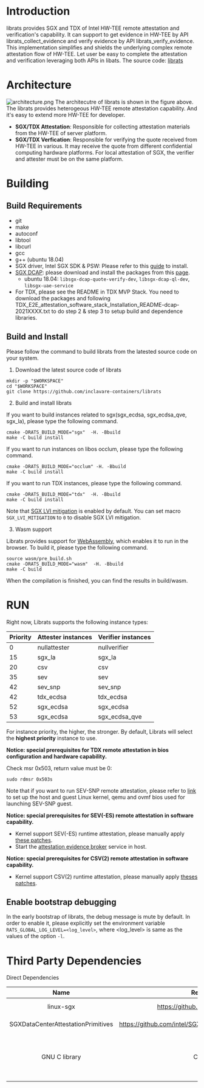  # Introduction

 librats provides SGX and TDX of Intel HW-TEE remote attestation and verification's capability. 
 It can support to get evidence in HW-TEE by API librats_collect_evidence and verify evidence
 by API librats_verify_evidence. This implementation simplifies and shields the underlying
 complex remote attestation flow of HW-TEE. Let user be easy to complete the attestation and verification
 leveraging both APIs in libats. 
 The source code: [librats](https://github.com/inclavare-containers/librats)

 # Architecture
 ![architecture.png](architecture.png)
 The architecutre of librats is shown in the figure above. The librats provides heterogeous HW-TEE remote
 attestation capability. And it's easy to extend more HW-TEE for developer.
 - **SGX/TDX Attestation**: Responsible for collecting attestation materials from the HW-TEE of server platform.
 - **SGX/TDX Verfication**: Responsible for verifying the quote received from HW-TEE in various. It may receive
 the quote from different confidential computing hardware platforms. For local attestation of SGX, the verifier and
 attester must be on the same platform.
 
 # Building

 ## Build Requirements

 - git
 - make
 - autoconf
 - libtool
 - libcurl
 - gcc
 - g++ (ubuntu 18.04)
 - SGX driver, Intel SGX SDK & PSW: Please refer to this [guide](https://download.01.org/intel-sgx/sgx-linux/2.14/docs/Intel_SGX_SW_Installation_Guide_for_Linux.pdf) to install.
 - [SGX DCAP](https://github.com/intel/SGXDataCenterAttestationPrimitives): please download and install the packages from this [page](https://download.01.org/intel-sgx/sgx-dcap/#version#linux/distro).
   - ubuntu 18.04: `libsgx-dcap-quote-verify-dev`, `libsgx-dcap-ql-dev`, `libsgx-uae-service`
 - For TDX, please see the README in TDX MVP Stack. You need to download the packages and following TDX_E2E_attestation_software_stack_Installation_README-dcap-2021XXXX.txt to do step 2 & step 3 to setup build and dependence libraries.

 ## Build and Install

 Please follow the command to build librats from the latested source code on your system.

 1. Download the latest source code of librats

 ```shell
 mkdir -p "$WORKSPACE"
 cd "$WORKSPACE"
 git clone https://github.com/inclavare-containers/librats
 ```

 2. Build and install librats

 If you want to build instances related to sgx(sgx\_ecdsa, sgx\_ecdsa\_qve, sgx\_la), please type the following command.

 ```shell
 cmake -DRATS_BUILD_MODE="sgx"  -H. -Bbuild
 make -C build install
 ```

 If you want to run instances on libos occlum, please type the following command.

 ```shell
 cmake -DRATS_BUILD_MODE="occlum" -H. -Bbuild
 make -C build install
 ```

 If you want to run TDX instances, please type the following command.
 ```shell
 cmake -DRATS_BUILD_MODE="tdx"  -H. -Bbuild
 make -C build install
 ```

 Note that [SGX LVI mitigation](https://software.intel.com/security-software-guidance/advisory-guidance/load-value-injection) is enabled by default. You can set macro `SGX_LVI_MITIGATION` to `0` to disable SGX LVI mitigation.

 3. Wasm support

 Librats provides support for [WebAssembly](https://webassembly.org), which enables it to run in the browser. To build it, please type the following command.

 ```shell
 source wasm/pre_build.sh
 cmake -DRATS_BUILD_MODE="wasm"  -H. -Bbuild
 make -C build
 ```

 When the compilation is finished, you can find the results in build/wasm.

 # RUN

 Right now, Librats supports the following instance types:

 | Priority   |     Attester instances     |     Verifier instances     |
 | ---------- | -------------------------- | -------------------------- |
 | 0          | nullattester               | nullverifier               |
 | 15         | sgx\_la                    | sgx\_la                    |
 | 20         | csv                        | csv                        |
 | 35         | sev                        | sev                        |
 | 42         | sev\_snp                   | sev\_snp                   |
 | 42         | tdx\_ecdsa                 | tdx\_ecdsa                 |
 | 52         | sgx\_ecdsa                 | sgx\_ecdsa                 |
 | 53         | sgx\_ecdsa                 | sgx\_ecdsa\_qve            |

 For instance priority, the higher, the stronger. By default, Librats will select the **highest priority** instance to use.


 **Notice: special prerequisites for TDX remote attestation in bios configuration and hardware capability.**

 Check msr 0x503, return value must be 0:
 ```
 sudo rdmsr 0x503s
 ```

 Note that if you want to run SEV-SNP remote attestation, please refer to [link](https://github.com/AMDESE/AMDSEV/tree/sev-snp-devel) to set up the host and guest Linux kernel, qemu and ovmf bios used for launching SEV-SNP guest.

 **Notice: special prerequisites for SEV(-ES) remote attestation in software capability.**

 - Kernel support SEV(-ES) runtime attestation, please manually apply [these patches](https://github.com/haosanzi/attestation-evidence-broker/tree/master/hack/README.md).
 - Start the [attestation evidence broker](https://github.com/haosanzi/attestation-evidence-broker/blob/master/README.md) service in host.

**Notice: special prerequisites for CSV(2) remote attestation in software capability.**

- Kernel support CSV(2) runtime attestation, please manually apply [theses patches](https://gitee.com/anolis/cloud-kernel/pulls/412).

 ## Enable bootstrap debugging

 In the early bootstrap of librats, the debug message is mute by default. In order to enable it, please explicitly set the environment variable `RATS_GLOBAL_LOG_LEVEL=<log_level>`, where \<log_level\> is same as the values of the option `-l`.


 # Third Party Dependencies

 Direct Dependencies

 | Name | Repo URL | Licenses |
 | :--: | :-------:   | :-------: |
 | linux-sgx | https://github.com/intel/linux-sgx | BSD-3-clause |
 | SGXDataCenterAttestationPrimitives | https://github.com/intel/SGXDataCenterAttestationPrimitives | BSD-3-clause |
 | GNU C library | C library | GNU General Public License version 3 |
